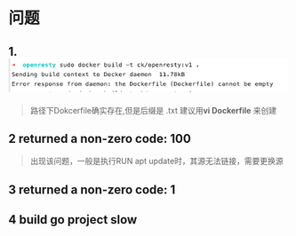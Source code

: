 # 问题

## 1. ![](/assets/docker-pro-1.png)

> 路径下Dokcerfile确实存在,但是后缀是 .txt  建议用**vi Dockerfile** 来创建

## 2  returned a non-zero code: 100

> 出现该问题，一般是执行RUN apt update时，其源无法链接，需要更换源

## 3 returned a non-zero code: 1

## 4 build go project slow



